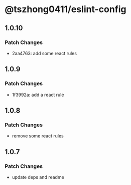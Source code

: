 # @tszhong0411/eslint-config

## 1.0.10

### Patch Changes

- 2aa4763: add some react rules

## 1.0.9

### Patch Changes

- 1f3992a: add a react rule

## 1.0.8

### Patch Changes

- remove some react rules

## 1.0.7

### Patch Changes

- update deps and readme

